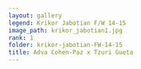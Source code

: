 ```yaml
---
layout: gallery
legend: Krikor Jabotian F/W 14-15
image_path: krikor_jabotian1.jpg
rank: 1
folder: krikor-jabotian-FW-14-15
title: Adva Cohen-Paz x Tzuri Gueta
---
```

